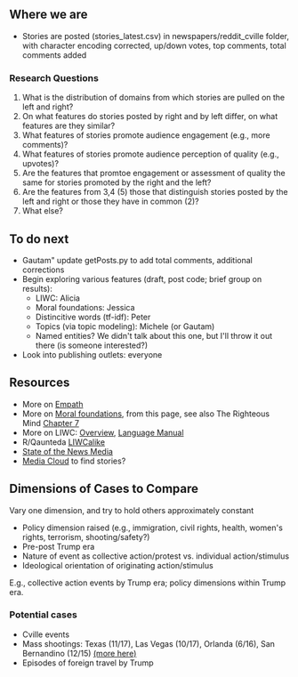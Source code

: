 ## Where we are
  * Stories are posted (stories_latest.csv) in newspapers/reddit_cville folder, with character encoding corrected, up/down votes, top comments, total comments added

### Research Questions
1. What is the distribution of domains from which stories are pulled on the left and right?
2. On what features do stories posted by right and by left differ, on what features are they similar?
3. What features of stories promote audience engagement (e.g., more comments)?
4. What features of stories promote audience perception of quality (e.g., upvotes)?
5. Are the features that promtoe engagement or assessment of quality the same for stories promoted by the right and the left?
6. Are the features from 3,4 (5) those that distinguish stories posted by the left and right or those they have in common (2)?
7. What else?

## To do next
  * Gautam" update getPosts.py to add total comments, additional corrections
  * Begin exploring various features (draft, post code; brief group on results):
    * LIWC: Alicia
    * Moral foundations: Jessica
    * Distincitive words (tf-idf): Peter
    * Topics (via topic modeling): Michele (or Gautam)
    * Named entities? We didn't talk about this one, but I'll throw it out there (is someone interested?)
  * Look into publishing outlets: everyone    
      
## Resources
 * More on [Empath](https://hci.stanford.edu/publications/2016/ethan/empath-chi-2016.pdf)
 * More on [Moral foundations](http://moralfoundations.org/), from this page, see also The Righteous Mind [Chapter 7](http://righteousmind.com/wp-content/uploads/2013/08/ch07.RighteousMind.final_.pdf)
 * More on LIWC: [Overview](https://liwc.wpengine.com/interpreting-liwc-output/), [Language Manual](https://liwc.wpengine.com/wp-content/uploads/2015/11/LIWC2015_LanguageManual.pdf)
 * R/Qaunteda [LIWCalike](https://github.com/kbenoit/LIWCalike)
 * [State of the News Media](http://www.pewresearch.org/topics/state-of-the-news-media/)
 * [Media Cloud](https://mediacloud.org/tools) to find stories? 
 
## Dimensions of Cases to Compare
Vary one dimension, and try to hold others approximately constant

* Policy dimension raised (e.g., immigration, civil rights, health, women's rights, terrorism, shooting/safety?)
* Pre-post Trump era
* Nature of event as collective action/protest vs. individual action/stimulus
* Ideological orientation of originating action/stimulus 

E.g., collective action events by Trump era; policy dimensions within Trump era.

### Potential cases

* Cville events
* Mass shootings: Texas (11/17), Las Vegas (10/17), Orlanda (6/16), San Bernandino (12/15) [(more here)](http://www.gannett-cdn.com/GDContent/mass-killings/index.html#frequency)
* Episodes of foreign travel by Trump

